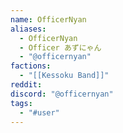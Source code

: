 ```yaml
---
name: OfficerNyan
aliases:
  - OfficerNyan
  - Officer あずにゃん
  - "@officernyan"
factions:
  - "[[Kessoku Band]]"
reddit: 
discord: "@officernyan"
tags:
  - "#user"
---
```


